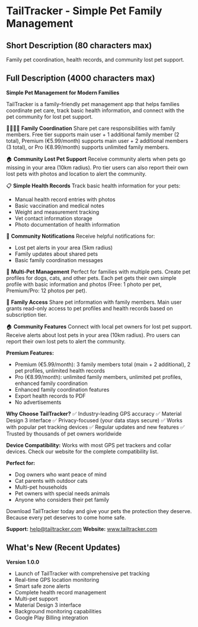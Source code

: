 # TailTracker - Simple Pet Family Management

## Short Description (80 characters max)
Family pet coordination, health records, and community lost pet support.

## Full Description (4000 characters max)

**Simple Pet Management for Modern Families**

TailTracker is a family-friendly pet management app that helps families coordinate pet care, track basic health information, and connect with the pet community for lost pet support.

👨‍👩‍👧‍👦 **Family Coordination**
Share pet care responsibilities with family members. Free tier supports main user + 1 additional family member (2 total), Premium (€5.99/month) supports main user + 2 additional members (3 total), or Pro (€8.99/month) supports unlimited family members.

🏠 **Community Lost Pet Support**
Receive community alerts when pets go missing in your area (10km radius). Pro tier users can also report their own lost pets with photos and location to alert the community.

📋 **Simple Health Records**
Track basic health information for your pets:
- Manual health record entries with photos
- Basic vaccination and medical notes
- Weight and measurement tracking
- Vet contact information storage
- Photo documentation of health information

🚨 **Community Notifications**
Receive helpful notifications for:
- Lost pet alerts in your area (5km radius)
- Family updates about shared pets
- Basic family coordination messages

👥 **Multi-Pet Management**
Perfect for families with multiple pets. Create pet profiles for dogs, cats, and other pets. Each pet gets their own simple profile with basic information and photos (Free: 1 photo per pet, Premium/Pro: 12 photos per pet).

📱 **Family Access**
Share pet information with family members. Main user grants read-only access to pet profiles and health records based on subscription tier.

🏠 **Community Features**
Connect with local pet owners for lost pet support. Receive alerts about lost pets in your area (10km radius). Pro users can report their own lost pets to alert the community.

**Premium Features:**
- Premium (€5.99/month): 3 family members total (main + 2 additional), 2 pet profiles, unlimited health records
- Pro (€8.99/month): unlimited family members, unlimited pet profiles, enhanced family coordination
- Enhanced family coordination features
- Export health records to PDF
- No advertisements

**Why Choose TailTracker?**
✅ Industry-leading GPS accuracy
✅ Material Design 3 interface
✅ Privacy-focused (your data stays secure)
✅ Works with popular pet tracking devices
✅ Regular updates and new features
✅ Trusted by thousands of pet owners worldwide

**Device Compatibility:**
Works with most GPS pet trackers and collar devices. Check our website for the complete compatibility list.

**Perfect for:**
- Dog owners who want peace of mind
- Cat parents with outdoor cats
- Multi-pet households
- Pet owners with special needs animals
- Anyone who considers their pet family

Download TailTracker today and give your pets the protection they deserve. Because every pet deserves to come home safe.

**Support:** help@tailtracker.com
**Website:** www.tailtracker.com

## What's New (Recent Updates)

**Version 1.0.0**
- Launch of TailTracker with comprehensive pet tracking
- Real-time GPS location monitoring
- Smart safe zone alerts
- Complete health record management
- Multi-pet support
- Material Design 3 interface
- Background monitoring capabilities
- Google Play Billing integration